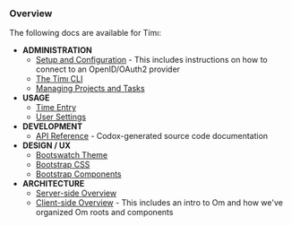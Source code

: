 ### Overview

The following docs are available for Tímı:

* **ADMINISTRATION**
    * [Setup and Configuration](docs/admin/setup-and-config) - This includes instructions
  on how to connect to an OpenID/OAuth2 provider
    * [The Tímı CLI](docs/admin/cli)
    * [Managing Projects and Tasks](docs/admin/projects-and-tasks)
* **USAGE**
    * [Time Entry](docs/user/time-entry)
    * [User Settings](docs/user/settings)
* **DEVELOPMENT**
    * [API Reference](docs/url) - Codox-generated source code documentation
* **DESIGN / UX**
    * [Bootswatch Theme](/static/bootswatch/theme.html)
    * [Bootstrap CSS](/static/bootstrap/css.html)
    * [Bootstrap Components](/static/bootstrap/components.html)
* **ARCHITECTURE**
    * [Server-side Overview](docs/arch/server-side)
    * [Client-side Overview](docs/arch/client-side) - This includes an intro to
      Om and how we've organized Om roots and components
